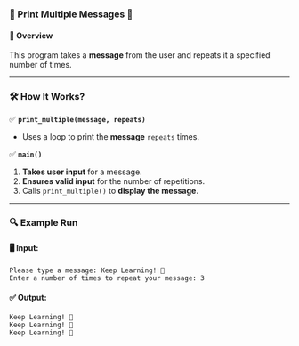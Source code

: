 ### **🔁 Print Multiple Messages 📢**

#### **📌 Overview**  
This program takes a **message** from the user and repeats it a specified number of times.

---

### **🛠 How It Works?**  

✅ **`print_multiple(message, repeats)`**  
- Uses a loop to print the **message** `repeats` times.

✅ **`main()`**  
1. **Takes user input** for a message.  
2. **Ensures valid input** for the number of repetitions.  
3. Calls `print_multiple()` to **display the message**.

---

### **🔍 Example Run**  
#### **🖥 Input:**  
```
Please type a message: Keep Learning! 🚀
Enter a number of times to repeat your message: 3
```
#### **✅ Output:**  
```
Keep Learning! 🚀
Keep Learning! 🚀
Keep Learning! 🚀
```
